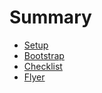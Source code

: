 # Summary

- [Setup](./setup.md)
- [Bootstrap](./bootstrap.md)
- [Checklist](./checklist.md)
- [Flyer](./flyer.md)
